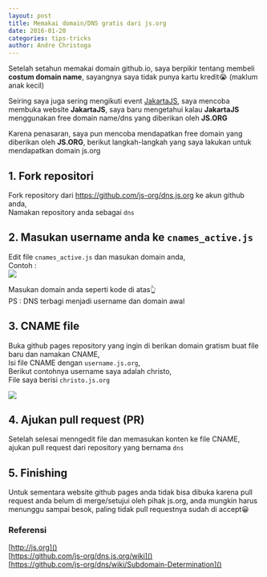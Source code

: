 ```yaml
---
layout: post
title: Memakai domain/DNS gratis dari js.org
date: 2016-01-20
categories: tips-tricks
author: Andre Christoga
---
```

Setelah setahun memakai domain github.io, saya berpikir tentang membeli **costum domain name**, sayangnya saya tidak punya kartu kredit😭 (maklum anak kecil)

Seiring saya juga sering mengikuti event [JakartaJS](http://meetup.com/jakartajs), saya mencoba membuka website **JakartaJS**, saya baru mengetahui kalau **JakartaJS** menggunakan free domain name/dns yang diberikan oleh **JS.ORG**

Karena penasaran, saya pun mencoba mendapatkan free domain yang diberikan oleh **JS.ORG**, berikut langkah-langkah yang saya lakukan untuk mendapatkan domain js.org

## 1. Fork repositori
Fork repository dari https://github.com/js-org/dns.js.org ke akun github anda, <br> Namakan repository anda sebagai `dns`

## 2. Masukan username anda ke `cnames_active.js`
Edit file `cnames_active.js` dan masukan domain anda, <br>
Contoh : <br>
<img src="{{ site.url }}/img/git-url-2.png">

Masukan domain anda seperti kode di atas👆 <br>
PS : DNS terbagi menjadi username dan domain awal

## 3. CNAME file
Buka github pages repository yang ingin di berikan domain gratism buat file baru dan namakan CNAME, <br> Isi file CNAME dengan `username.js.org`, <br> Berikut contohnya username saya adalah christo, <br> File saya berisi `christo.js.org`

<img src="{{ site.url }}/img/git-url-3.png">

## 4. Ajukan pull request (PR)
Setelah selesai menngedit file dan memasukan konten ke file CNAME, <br> ajukan pull request dari repository yang bernama `dns`

## 5. Finishing
Untuk sementara website github pages anda tidak bisa dibuka karena pull request anda belum di merge/setujui oleh pihak js.org, anda mungkin harus menunggu sampai besok, paling tidak pull requestnya sudah di accept😀


### Referensi
[http://js.org]() <br>
[https://github.com/js-org/dns.js.org/wiki]() <br>
[https://github.com/js-org/dns/wiki/Subdomain-Determination]()



